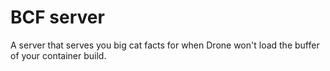 # BCF server

A server that serves you big cat facts for when Drone won't load the buffer of your container build.

